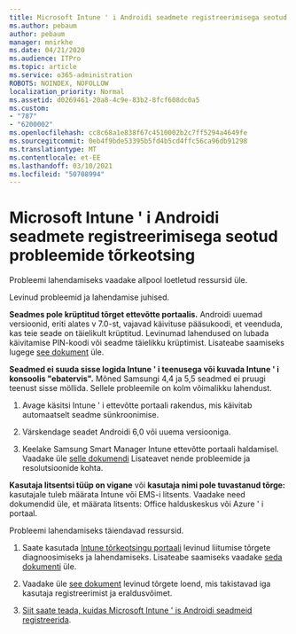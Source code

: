 ```yaml
---
title: Microsoft Intune ' i Androidi seadmete registreerimisega seotud probleemide tõrkeotsing
ms.author: pebaum
author: pebaum
manager: mnirkhe
ms.date: 04/21/2020
ms.audience: ITPro
ms.topic: article
ms.service: o365-administration
ROBOTS: NOINDEX, NOFOLLOW
localization_priority: Normal
ms.assetid: d0269461-20a8-4c9e-83b2-8fcf608dc0a5
ms.custom:
- "787"
- "6200002"
ms.openlocfilehash: cc8c68a1e838f67c4510002b2c7ff5294a4649fe
ms.sourcegitcommit: 0eb4f9bde53395b5fd4b5cd4ffc56ca96db91298
ms.translationtype: MT
ms.contentlocale: et-EE
ms.lasthandoff: 03/10/2021
ms.locfileid: "50708994"
---
```

# <a name="troubleshoot-issues-with-enrolling-android-devices-in-microsoft-intune"></a>Microsoft Intune ' i Androidi seadmete registreerimisega seotud probleemide tõrkeotsing

Probleemi lahendamiseks vaadake allpool loetletud ressursid üle.
  
Levinud probleemid ja lahendamise juhised.
  
 **Seadmes pole krüptitud tõrget ettevõtte portaalis.** Androidi uuemad versioonid, eriti alates v 7.0-st, vajavad käivituse pääsukoodi, et veenduda, kas teie seade on täielikult krüptitud. Levinumad lahendused on lubada käivitamise PIN-koodi või seadme täielikku krüptimist. Lisateabe saamiseks lugege [see dokument](https://docs.microsoft.com/intune-user-help/your-device-appears-encrypted-but-cp-says-otherwise-android) üle.
  
 **Seadmed ei suuda sisse logida Intune ' i teenusega või kuvada Intune ' i konsoolis "ebatervis".** Mõned Samsungi 4,4 ja 5,5 seadmed ei pruugi teenust sisse möllida. Sellele probleemile on kolm võimalikku lahendust.
  
1. Avage käsitsi Intune ' i ettevõtte portaali rakendus, mis käivitab automaatselt seadme sünkroonimise.

2. Värskendage seadet Androidi 6,0 või uuema versiooniga.

3. Keelake Samsung Smart Manager Intune ettevõtte portaali haldamisel. Vaadake üle [selle dokumendi](https://docs.microsoft.com/troubleshoot/mem/intune/troubleshoot-device-enrollment-in-intune#devices-fail-to-check-in-with-the-intune-service-and-display-as-unhealthy-in-the-intune-admin-console) Lisateavet nende probleemide ja resolutsioonide kohta.

 **Kasutaja litsentsi tüüp on vigane** või **kasutaja nimi pole tuvastanud tõrge:** kasutajale tuleb määrata Intune või EMS-i litsents. Vaadake need dokumendid üle, et määrata litsents: Office halduskeskus või Azure ' i portaal.
  
Probleemi lahendamiseks täiendavad ressursid.
  
1. Saate kasutada [Intune tõrkeotsingu portaali](https://devicemanagement.microsoft.com/#blade/Microsoft_Intune_DeviceSettings/TroubleshootBlade) levinud liitumise tõrgete diagnoosimiseks ja lahendamiseks. Lisateabe saamiseks vaadake [seda dokumenti](https://docs.microsoft.com/intune/help-desk-operators) üle.

2. Vaadake üle [see dokument](https://docs.microsoft.com/troubleshoot/mem/intune/troubleshoot-device-enrollment-in-intune) levinud tõrgete loend, mis takistavad iga kasutaja registreerimist ja eraldusvõimet.

3. [Siit saate teada, kuidas Microsoft Intune ' is Androidi seadmeid registreerida](https://docs.microsoft.com/intune/android-enroll).
